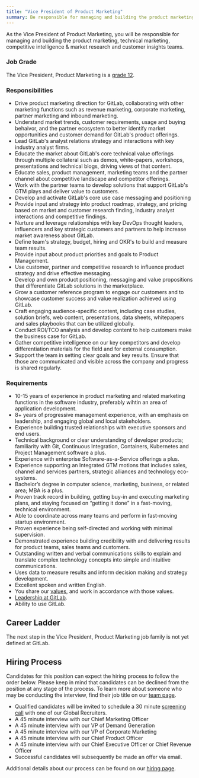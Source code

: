 ```yaml
---
title: "Vice President of Product Marketing"
summary: Be responsible for managing and building the product marketing, technical marketing, competitive intelligence & market research and customer insights teams.
---
```


As the Vice President of Product Marketing, you will be responsible for managing and building the product marketing, technical marketing, competitive intelligence & market research and customer insights teams.

### Job Grade

The Vice President, Product Marketing is a [grade 12](https://about.gitlab.com/handbook/total-rewards/compensation/compensation-calculator/#gitlab-job-grades).

### Responsibilities

- Drive product marketing direction for GitLab, collaborating with other marketing functions such as revenue marketing, corporate marketing, partner marketing and inbound marketing.
- Understand market trends, customer requirements, usage and buying behaivor, and the partner ecosystem to better identify market opportunities and customer demand for GitLab's product offerings.
- Lead GitLab's analyst relations strategy and interactions with key industry analyst firms.
- Educate the market about GitLab's core technical value offerings through multiple collateral such as demos, white-papers, workshops, presentations and technical blogs, driving views of that content.
- Educate sales, product management, marketing teams and the partner channel about competitive landscape and competitor offerings.
- Work with the partner teams to develop solutions that support GitLab's GTM plays and deliver value to customers.
- Develop and activate GitLab's core use case messaging and positioning
- Provide input and strategy into product roadmap, strategy, and pricing based on market and customer research finding, industry analyst interactions and competitive findings.
- Nurture and leverage relationships with key DevOps thought leaders, influencers and key strategic customers and partners to help increase market awareness about GitLab.
- Define team's strategy, budget, hiring and OKR's to build and measure team results.
- Provide input about product priorities and goals to Product Management.
- Use customer, partner and competitive research to influence product strategy and drive effective messaging.
- Develop and own product positioning, messaging and value propositions that differentiate GitLab solutions in the marketplace.
- Grow a customer reference program to engage our customers and to showcase customer success and value realization achieved using GitLab.
- Craft engaging audience-specific content, including case studies, solution briefs, web content, presentations, data sheets, whitepapers and sales playbooks that can be utilized globally.
- Conduct ROI/TCO analysis and develop content to help customers make the business case for GitLab.
- Gather competitive intelligence on our key competitors and develop differentiation materials for the field and for external consumption.
- Support the team in setting clear goals and key results. Ensure that those are communicated and visible across the company and progress is shared regularly.

### Requirements

- 10-15 years of experience in product marketing and related marketing functions in the software industry, preferably wihtin an area of application development.
- 8+ years of progressive management experience, with an emphasis on leadership, and engaging global and local stakeholders.
- Experience building trusted relationships with executive sponsors and end users.
- Technical background or clear understanding of developer products; familiarity with Git, Continuous Integration, Containers, Kubernetes and Project Management software a plus.
- Experience with enterprise Software-as-a-Service offerings a plus.
- Experience supporting an Integrated GTM motions that includes sales, channel and services partners, strategic alliances and technology eco-systems.
- Bachelor’s degree in computer science, marketing, business, or related area; MBA is a plus.
- Proven track record in building, getting buy-in and executing marketing plans, and staying focused on “getting it done” in a fast-moving, technical environment.
- Able to coordinate across many teams and perform in fast-moving startup environment.
- Proven experience being self-directed and working with minimal supervision.
- Demonstrated experience building credibility with and delivering results for product teams, sales teams and customers.
- Outstanding written and verbal communications skills to explain and translate complex technology concepts into simple and intuitive communications.
- Uses data to measure results and inform decision making and strategy development.
- Excellent spoken and written English.
- You share our [values](/handbook/values/), and work in accordance with those values.
- [Leadership at GitLab](https://about.gitlab.com/company/team/structure/#director-group).
- Ability to use GitLab.

## Career Ladder

The next step in the Vice President, Product Marketing job family is not yet defined at GitLab.

## Hiring Process

Candidates for this position can expect the hiring process to follow the order below. Please keep in mind that candidates can be declined from the position at any stage of the process. To learn more about someone who may be conducting the interview, find their job title on our [team page](https://about.gitlab.com/company/team/).

- Qualified candidates will be invited to schedule a 30 minute [screening call](https://about.gitlab.com/handbook/hiring/interviewing/#conducting-a-screening-call) with one of our Global Recruiters.
- A 45 minute interview with our Chief Marketing Officer
- A 45 minute interview with our VP of Demand Generation
- A 45 minute interview with our VP of Corporate Marketing
- A 45 minute interview with our Chief Product Officer
- A 45 minute interview with our Chief Executive Officer or Chief Revenue Officer
- Successful candidates will subsequently be made an offer via email.

Additional details about our process can be found on our [hiring page](https://about.gitlab.com/handbook/hiring/).

